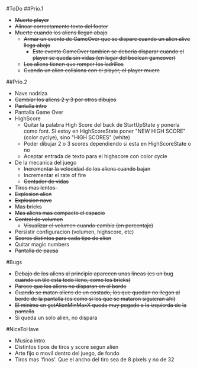 #ToDo
##Prio.1
- ~~Muerte player~~
- ~~Alinear correctamente texto del footer~~
- ~~Muerte cuando los aliens llegan abajo~~
  - ~~Armar un evento de GameOver que se dispare cuando un alien alive llega abajo~~
    - ~~Este evento GameOver tambien se deberia disparar cuando el player se queda sin vidas (en lugar del boolean gameover)~~
  - ~~Los aliens tienen que romper los ladrillos~~
  - ~~Cuando un alien colisiona con el player, el player muere~~


##Prio.2
- Nave nodriza
- ~~Cambiar los aliens 2 y 3 por otros dibujos~~
- ~~Pantalla intro~~
- Pantalla Game Over
- HighScore
  - Quitar la palabra High Score del back de StartUpState y ponerla como font. Si estoy en HighScoreState poner "NEW HIGH SCORE" (color cyclye), sino "HIGH SCORES" (white)
  - Poder dibujar 2 o 3 scores dependiendo si esta en HighScoreState o no
  - Aceptar entrada de texto para el highscore con color cycle
- De la mecanica del juego
  - ~~Incrementar la velocidad de los aliens cuando bajan~~
  - Incrementar el rate of fire
  - ~~Contador de vidas~~
- ~~Tiros mas lentos-~~
- ~~Explosion alien~~
- ~~Explosion nave~~
- ~~Mas bricks~~
- ~~Mas aliens mas compacto el espacio~~
- ~~Control de volumen~~
  - ~~Visualizar el volumen cuando cambia (en porcentaje)~~
- Persistir configuracion (volumen, highscore, etc)
- ~~Scores distintos para cada tipo de alien~~
- Quitar magic numbers
- ~~Pantalla de pausa~~

#Bugs
- ~~Debajo de los aliens al principio aparecen unas lineas (es un bug cuando un tile esta todo lleno, como los bricks)~~
- ~~Parece que los aliens no disparan en el borde~~
- ~~Cuando se matan aliens de un costado, los que quedan no llegan al borde de la pantalla (es como si los que se mataron siguieran ahi)~~
- ~~El minimo en getAlienMinMaxX queda muy pegado a la izquierda de la pantalla~~
- Si queda un solo alien, no dispara

#NiceToHave
- Musica intro
- Distintos tipos de tiros y score segun alien
- Arte fijo o movil dentro del juego, de fondo
- Tiros mas 'finos'. Que el ancho del tiro sea de 8 pixels y no de 32